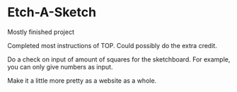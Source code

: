 # Etch-A-Sketch
Mostly finished project

Completed most instructions of TOP. Could possibly do the extra credit. 

Do a check on input of amount of squares for the sketchboard. For example, you can only give numbers as input.

Make it a little more pretty as a website as a whole.


